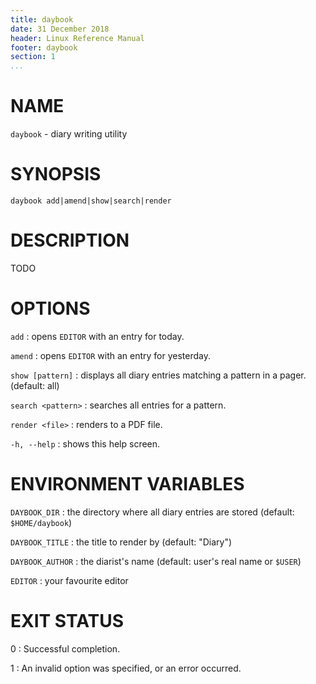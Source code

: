 ```yaml
---
title: daybook
date: 31 December 2018
header: Linux Reference Manual
footer: daybook
section: 1
...
```


# NAME
`daybook` - diary writing utility

# SYNOPSIS
`daybook add|amend|show|search|render`

# DESCRIPTION
TODO

# OPTIONS
`add`
: opens `EDITOR` with an entry for today.

`amend`
: opens `EDITOR` with an entry for yesterday.

`show [pattern]`
: displays all diary entries matching a pattern in a pager. (default: all)

`search <pattern>`
: searches all entries for a pattern.

`render <file>`
: renders to a PDF file.

`-h, --help`
: shows this help screen.

# ENVIRONMENT VARIABLES
`DAYBOOK_DIR`
: the directory where all diary entries are stored (default: `$HOME/daybook`)

`DAYBOOK_TITLE`
: the title to render by (default: "Diary")

`DAYBOOK_AUTHOR`
: the diarist's name (default: user's real name or `$USER`)

`EDITOR`
: your favourite editor

# EXIT STATUS
0
: Successful completion.

1
: An invalid option was specified, or an error occurred.
